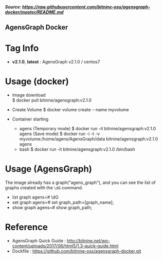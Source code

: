 ##### Source: https://raw.githubusercontent.com/bitnine-oss/agensgraph-docker/master/README.md
## AgensGraph Docker    

# Tag Info   
* **v2.1.0**, **latest** : AgensGraph v2.1.0 / centos7

# Usage (docker)    
* Image download       
$ docker pull bitnine/agensgraph:v2.1.0       

* Create Volume
$ docker volume create --name myvolume

* Container starting           
    - agens 
      (Temporary mode)
      $ docker run -it bitnine/agensgraph:v2.1.0 agens
      (Save mode) 
      $ docker run -i -t -v myvolume:/home/agens/AgensGraph/data bitnine/agensgraph:v2.1.0 agens
    - bash 
      $ docker run -it bitnine/agensgraph:v2.1.0 /bin/bash

# Usage (AgensGraph)     
The image already has a graph("agens_graph"), and you can see the list of graphs created with the `\dG` command.
* list graph
agens=# \dG
* set graph
agens=#  set graph_path=[graph_name];
* show graph
agens=#  show graph_path;

# Reference
* AgensGraph Quick Guide : http://bitnine.net/wp-content/uploads/2017/06/html5/1.3-quick-guide.html
* Dockfile : https://github.com/bitnine-oss/agensgraph-docker.git
